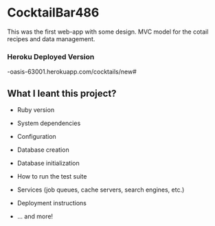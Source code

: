 # CocktailBar486

This was the first web-app with some design. 
MVC model for the cotail recipes and data management. 

### Heroku Deployed Version
-oasis-63001.herokuapp.com/cocktails/new#


## What I leant this project? 

* Ruby version

* System dependencies

* Configuration

* Database creation

* Database initialization

* How to run the test suite

* Services (job queues, cache servers, search engines, etc.)

* Deployment instructions

* ... and more!
